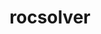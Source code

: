 ---
title: "rocsolver"
layout: cache
categories: [package, develop]
meta: {"compilers": ["gcc@11.4.0", "gcc@13.2.0"], "num_specs": 77, "num_specs_by_stack": {"ml-linux-x86_64-rocm": 49, "root": 77}, "oss": ["ubuntu22.04", "ubuntu24.04"], "platforms": ["linux"], "stacks": ["ml-linux-x86_64-rocm", "root"], "targets": ["x86_64_v3"], "versions": ["6.1.2", "6.3.3", "6.4.0"]}
spec_details: [{"compiler": "gcc@13.2.0", "hash": "36mo2ji3jsjqounw4fxmjosspfxpeb4d", "os": "ubuntu24.04", "platform": "linux", "size": "-", "stacks": ["ml-linux-x86_64-rocm", "root"], "target": "x86_64_v3", "variants": ["amdgpu_target:=gfx90a", "~asan", "build_system=cmake", "build_type=Release", "generator=make", "~ipo", "+optimal"], "versions": ["6.3.3"]}, {"compiler": "gcc@13.2.0", "hash": "3au7d4j226ysyt3udxqz6x3jbcauq7nk", "os": "ubuntu24.04", "platform": "linux", "size": "-", "stacks": ["ml-linux-x86_64-rocm", "root"], "target": "x86_64_v3", "variants": ["amdgpu_target:=gfx90a", "~asan", "build_system=cmake", "build_type=Release", "generator=make", "~ipo", "+optimal"], "versions": ["6.1.2"]}, {"compiler": "gcc@11.4.0", "hash": "3evdiltbo2xjbssfiov7ul4ckm2j4pqz", "os": "ubuntu22.04", "platform": "linux", "size": "-", "stacks": ["root"], "target": "x86_64_v3", "variants": ["amdgpu_target:=auto", "~asan", "build_system=cmake", "build_type=Release", "generator=make", "~ipo", "+optimal"], "versions": ["6.3.3"]}, {"compiler": "gcc@13.2.0", "hash": "3k7vx6dc5efsytkbvgjororax2yije7e", "os": "ubuntu24.04", "platform": "linux", "size": "-", "stacks": ["ml-linux-x86_64-rocm", "root"], "target": "x86_64_v3", "variants": ["amdgpu_target:=gfx90a", "~asan", "build_system=cmake", "build_type=Release", "generator=make", "~ipo", "+optimal"], "versions": ["6.3.3"]}, {"compiler": "gcc@13.2.0", "hash": "3l4jv6gi6lr4fegehpazo775plaftk6q", "os": "ubuntu24.04", "platform": "linux", "size": "-", "stacks": ["ml-linux-x86_64-rocm", "root"], "target": "x86_64_v3", "variants": ["amdgpu_target:=gfx90a", "~asan", "build_system=cmake", "build_type=Release", "generator=make", "~ipo", "+optimal"], "versions": ["6.1.2"]}, {"compiler": "gcc@13.2.0", "hash": "3umefsgshipjrr6cgdlfzzmnevu7ioum", "os": "ubuntu24.04", "platform": "linux", "size": "-", "stacks": ["ml-linux-x86_64-rocm", "root"], "target": "x86_64_v3", "variants": ["amdgpu_target:=gfx90a", "~asan", "build_system=cmake", "build_type=Release", "generator=make", "~ipo", "+optimal"], "versions": ["6.1.2"]}, {"compiler": "gcc@13.2.0", "hash": "3zktv4x3xog4vky23qcsupcor7vonrh5", "os": "ubuntu24.04", "platform": "linux", "size": "-", "stacks": ["ml-linux-x86_64-rocm", "root"], "target": "x86_64_v3", "variants": ["amdgpu_target:=gfx90a", "~asan", "build_system=cmake", "build_type=Release", "generator=make", "~ipo", "+optimal"], "versions": ["6.1.2"]}, {"compiler": "gcc@13.2.0", "hash": "47uj3vo3mtoitdd2tc7m3pi7gt2sc2cp", "os": "ubuntu24.04", "platform": "linux", "size": "-", "stacks": ["ml-linux-x86_64-rocm", "root"], "target": "x86_64_v3", "variants": ["amdgpu_target:=gfx90a", "~asan", "build_system=cmake", "build_type=Release", "generator=make", "~ipo", "+optimal"], "versions": ["6.1.2"]}, {"compiler": "gcc@11.4.0", "hash": "4e6msqk55zdfg6hizxwzkclbyhuon4eo", "os": "ubuntu22.04", "platform": "linux", "size": "-", "stacks": ["root"], "target": "x86_64_v3", "variants": ["amdgpu_target:=auto", "~asan", "build_system=cmake", "build_type=Release", "generator=make", "~ipo", "+optimal"], "versions": ["6.3.3"]}, {"compiler": "gcc@13.2.0", "hash": "4hpft6rsyscyyxz2fq7rdzlbttuixd4b", "os": "ubuntu24.04", "platform": "linux", "size": "-", "stacks": ["ml-linux-x86_64-rocm", "root"], "target": "x86_64_v3", "variants": ["amdgpu_target:=gfx90a", "~asan", "build_system=cmake", "build_type=Release", "generator=make", "~ipo", "+optimal"], "versions": ["6.1.2"]}, {"compiler": "gcc@13.2.0", "hash": "4lma5uxtmuzjvsvec64bj26h72hthcjm", "os": "ubuntu24.04", "platform": "linux", "size": "-", "stacks": ["ml-linux-x86_64-rocm", "root"], "target": "x86_64_v3", "variants": ["amdgpu_target:=gfx90a", "~asan", "build_system=cmake", "build_type=Release", "generator=make", "~ipo", "+optimal"], "versions": ["6.4.0"]}, {"compiler": "gcc@11.4.0", "hash": "5lzjhr4d6g7tezssysdcn44qkhmdouwi", "os": "ubuntu22.04", "platform": "linux", "size": "-", "stacks": ["root"], "target": "x86_64_v3", "variants": ["amdgpu_target:=auto", "~asan", "build_system=cmake", "build_type=Release", "generator=make", "~ipo", "+optimal"], "versions": ["6.3.3"]}, {"compiler": "gcc@11.4.0", "hash": "5p5xhqf3ipge4mu2ufsrrncds2a6vqbp", "os": "ubuntu22.04", "platform": "linux", "size": "-", "stacks": ["root"], "target": "x86_64_v3", "variants": ["amdgpu_target:=auto", "~asan", "build_system=cmake", "build_type=Release", "generator=make", "~ipo", "+optimal"], "versions": ["6.3.3"]}, {"compiler": "gcc@13.2.0", "hash": "5zhywytzgfi3wjnjbatxm2xhmbqo4ity", "os": "ubuntu24.04", "platform": "linux", "size": "-", "stacks": ["ml-linux-x86_64-rocm", "root"], "target": "x86_64_v3", "variants": ["amdgpu_target:=gfx90a", "~asan", "build_system=cmake", "build_type=Release", "generator=make", "~ipo", "+optimal"], "versions": ["6.3.3"]}, {"compiler": "gcc@11.4.0", "hash": "636zca3xfbjyjtqca3idlhjbxlx6bgwx", "os": "ubuntu22.04", "platform": "linux", "size": "-", "stacks": ["root"], "target": "x86_64_v3", "variants": ["amdgpu_target:=auto", "~asan", "build_system=cmake", "build_type=Release", "generator=make", "~ipo", "+optimal"], "versions": ["6.3.3"]}, {"compiler": "gcc@13.2.0", "hash": "65su65747dzvsbjtf4hr6jx2eyozi5dt", "os": "ubuntu24.04", "platform": "linux", "size": "-", "stacks": ["ml-linux-x86_64-rocm", "root"], "target": "x86_64_v3", "variants": ["amdgpu_target:=gfx90a", "~asan", "build_system=cmake", "build_type=Release", "generator=make", "~ipo", "+optimal"], "versions": ["6.1.2"]}, {"compiler": "gcc@13.2.0", "hash": "67shhn3byl2k72tacleqo4nzb6tomoe5", "os": "ubuntu24.04", "platform": "linux", "size": "-", "stacks": ["ml-linux-x86_64-rocm", "root"], "target": "x86_64_v3", "variants": ["amdgpu_target:=gfx90a", "~asan", "build_system=cmake", "build_type=Release", "generator=make", "~ipo", "+optimal"], "versions": ["6.3.3"]}, {"compiler": "gcc@11.4.0", "hash": "6fffayeb2hcve5uvl3c4oomnumb6zfai", "os": "ubuntu22.04", "platform": "linux", "size": "-", "stacks": ["root"], "target": "x86_64_v3", "variants": ["amdgpu_target:=auto", "~asan", "build_system=cmake", "build_type=Release", "generator=make", "~ipo", "+optimal"], "versions": ["6.3.3"]}, {"compiler": "gcc@13.2.0", "hash": "6kflht5h6lgnqe4itx6iv5x5jqyorcwg", "os": "ubuntu24.04", "platform": "linux", "size": "-", "stacks": ["ml-linux-x86_64-rocm", "root"], "target": "x86_64_v3", "variants": ["amdgpu_target:=gfx90a", "~asan", "build_system=cmake", "build_type=Release", "generator=make", "~ipo", "+optimal"], "versions": ["6.3.3"]}, {"compiler": "gcc@13.2.0", "hash": "6s5olkp56azxfjtcxerjsjdyn5yutyo5", "os": "ubuntu24.04", "platform": "linux", "size": "-", "stacks": ["ml-linux-x86_64-rocm", "root"], "target": "x86_64_v3", "variants": ["amdgpu_target:=gfx90a", "~asan", "build_system=cmake", "build_type=Release", "generator=make", "~ipo", "+optimal"], "versions": ["6.3.3"]}, {"compiler": "gcc@11.4.0", "hash": "75dvwcwdebo5rmol6b47vdkbsvlwarod", "os": "ubuntu22.04", "platform": "linux", "size": "-", "stacks": ["root"], "target": "x86_64_v3", "variants": ["amdgpu_target:=auto", "~asan", "build_system=cmake", "build_type=Release", "generator=make", "~ipo", "+optimal"], "versions": ["6.4.0"]}, {"compiler": "gcc@13.2.0", "hash": "abbu4tjiv2tjqoqyk5gmpj3lk3fbty6w", "os": "ubuntu24.04", "platform": "linux", "size": "-", "stacks": ["ml-linux-x86_64-rocm", "root"], "target": "x86_64_v3", "variants": ["amdgpu_target:=gfx90a", "~asan", "build_system=cmake", "build_type=Release", "generator=make", "~ipo", "+optimal"], "versions": ["6.4.0"]}, {"compiler": "gcc@13.2.0", "hash": "ar7vni4mh3wero65boutwxkzxpo362yg", "os": "ubuntu24.04", "platform": "linux", "size": "-", "stacks": ["ml-linux-x86_64-rocm", "root"], "target": "x86_64_v3", "variants": ["amdgpu_target:=gfx90a", "~asan", "build_system=cmake", "build_type=Release", "generator=make", "~ipo", "+optimal"], "versions": ["6.1.2"]}, {"compiler": "gcc@11.4.0", "hash": "avvcjfe2627f7nazq6ya7azaghjlpiey", "os": "ubuntu22.04", "platform": "linux", "size": "-", "stacks": ["root"], "target": "x86_64_v3", "variants": ["amdgpu_target:=auto", "~asan", "build_system=cmake", "build_type=Release", "generator=make", "~ipo", "+optimal"], "versions": ["6.3.3"]}, {"compiler": "gcc@13.2.0", "hash": "b2deieqznxw7p2ybd3rwhesary6scbk6", "os": "ubuntu24.04", "platform": "linux", "size": "-", "stacks": ["ml-linux-x86_64-rocm", "root"], "target": "x86_64_v3", "variants": ["amdgpu_target:=gfx90a", "~asan", "build_system=cmake", "build_type=Release", "generator=make", "~ipo", "+optimal"], "versions": ["6.3.3"]}, {"compiler": "gcc@13.2.0", "hash": "bbwxaggxnsxn6ywhtkncqte42sygxgpo", "os": "ubuntu24.04", "platform": "linux", "size": "-", "stacks": ["ml-linux-x86_64-rocm", "root"], "target": "x86_64_v3", "variants": ["amdgpu_target:=gfx90a", "~asan", "build_system=cmake", "build_type=Release", "generator=make", "~ipo", "+optimal"], "versions": ["6.3.3"]}, {"compiler": "gcc@13.2.0", "hash": "c75ewm677wt7xy564kpkfeuldczytdln", "os": "ubuntu24.04", "platform": "linux", "size": "-", "stacks": ["ml-linux-x86_64-rocm", "root"], "target": "x86_64_v3", "variants": ["amdgpu_target:=gfx90a", "~asan", "build_system=cmake", "build_type=Release", "generator=make", "~ipo", "+optimal"], "versions": ["6.3.3"]}, {"compiler": "gcc@11.4.0", "hash": "cv5ivpcz6i3f3vpx3pgrnqfwc2ciiegf", "os": "ubuntu22.04", "platform": "linux", "size": "-", "stacks": ["root"], "target": "x86_64_v3", "variants": ["amdgpu_target:=auto", "~asan", "build_system=cmake", "build_type=Release", "generator=make", "~ipo", "+optimal"], "versions": ["6.3.3"]}, {"compiler": "gcc@13.2.0", "hash": "dgdam2wxngzbxnijswoqzumly6jijo5j", "os": "ubuntu24.04", "platform": "linux", "size": "-", "stacks": ["ml-linux-x86_64-rocm", "root"], "target": "x86_64_v3", "variants": ["amdgpu_target:=gfx90a", "~asan", "build_system=cmake", "build_type=Release", "generator=make", "~ipo", "+optimal"], "versions": ["6.3.3"]}, {"compiler": "gcc@13.2.0", "hash": "djefd4j7d3uiyi47kn3a5mpj2leidorl", "os": "ubuntu24.04", "platform": "linux", "size": "-", "stacks": ["ml-linux-x86_64-rocm", "root"], "target": "x86_64_v3", "variants": ["amdgpu_target:=gfx90a", "~asan", "build_system=cmake", "build_type=Release", "generator=make", "~ipo", "+optimal"], "versions": ["6.1.2"]}, {"compiler": "gcc@13.2.0", "hash": "exacistno6xdhpgiau4l5i2yj3putw3h", "os": "ubuntu24.04", "platform": "linux", "size": "-", "stacks": ["ml-linux-x86_64-rocm", "root"], "target": "x86_64_v3", "variants": ["amdgpu_target:=gfx90a", "~asan", "build_system=cmake", "build_type=Release", "generator=make", "~ipo", "+optimal"], "versions": ["6.1.2"]}, {"compiler": "gcc@13.2.0", "hash": "fkkt3blmq4b3b6e7au2s7lv4jcc2xr64", "os": "ubuntu24.04", "platform": "linux", "size": "-", "stacks": ["ml-linux-x86_64-rocm", "root"], "target": "x86_64_v3", "variants": ["amdgpu_target:=gfx90a", "~asan", "build_system=cmake", "build_type=Release", "generator=make", "~ipo", "+optimal"], "versions": ["6.1.2"]}, {"compiler": "gcc@11.4.0", "hash": "fozvoqo6biqzgzkyyrcccvj3fdqkzzhv", "os": "ubuntu22.04", "platform": "linux", "size": "-", "stacks": ["root"], "target": "x86_64_v3", "variants": ["amdgpu_target:=auto", "~asan", "build_system=cmake", "build_type=Release", "generator=make", "~ipo", "+optimal"], "versions": ["6.3.3"]}, {"compiler": "gcc@13.2.0", "hash": "gbacj3h3xthp5nbcak4kz3nc4w47fk7p", "os": "ubuntu24.04", "platform": "linux", "size": "-", "stacks": ["ml-linux-x86_64-rocm", "root"], "target": "x86_64_v3", "variants": ["amdgpu_target:=gfx90a", "~asan", "build_system=cmake", "build_type=Release", "generator=make", "~ipo", "+optimal"], "versions": ["6.1.2"]}, {"compiler": "gcc@13.2.0", "hash": "ggvd6qn3hecztvlrhx6m2ihfh3ixp5s6", "os": "ubuntu24.04", "platform": "linux", "size": "-", "stacks": ["ml-linux-x86_64-rocm", "root"], "target": "x86_64_v3", "variants": ["amdgpu_target:=gfx90a", "~asan", "build_system=cmake", "build_type=Release", "generator=make", "~ipo", "+optimal"], "versions": ["6.3.3"]}, {"compiler": "gcc@13.2.0", "hash": "gnbdyzd22irtlhcaiyfnbrzwbyhn6vxo", "os": "ubuntu24.04", "platform": "linux", "size": "-", "stacks": ["ml-linux-x86_64-rocm", "root"], "target": "x86_64_v3", "variants": ["amdgpu_target:=gfx90a", "~asan", "build_system=cmake", "build_type=Release", "generator=make", "~ipo", "+optimal"], "versions": ["6.1.2"]}, {"compiler": "gcc@11.4.0", "hash": "gt6dkdkixci7mvlp4zupai3oolwlfyqe", "os": "ubuntu22.04", "platform": "linux", "size": "-", "stacks": ["root"], "target": "x86_64_v3", "variants": ["amdgpu_target:=auto", "~asan", "build_system=cmake", "build_type=Release", "generator=make", "~ipo", "+optimal"], "versions": ["6.3.3"]}, {"compiler": "gcc@13.2.0", "hash": "gzlhmwsnci7bsnu7u4fsso2zh5i7t23w", "os": "ubuntu24.04", "platform": "linux", "size": "-", "stacks": ["ml-linux-x86_64-rocm", "root"], "target": "x86_64_v3", "variants": ["amdgpu_target:=gfx90a", "~asan", "build_system=cmake", "build_type=Release", "generator=make", "~ipo", "+optimal"], "versions": ["6.3.3"]}, {"compiler": "gcc@11.4.0", "hash": "hj76jwdbrl7527vro2j72cu55wlt4dvh", "os": "ubuntu22.04", "platform": "linux", "size": "-", "stacks": ["root"], "target": "x86_64_v3", "variants": ["amdgpu_target:=auto", "~asan", "build_system=cmake", "build_type=Release", "generator=make", "~ipo", "+optimal"], "versions": ["6.3.3"]}, {"compiler": "gcc@11.4.0", "hash": "hk7scfsirp6mhptvyxgrbyvmztz6losn", "os": "ubuntu22.04", "platform": "linux", "size": "-", "stacks": ["root"], "target": "x86_64_v3", "variants": ["amdgpu_target:=auto", "~asan", "build_system=cmake", "build_type=Release", "generator=make", "~ipo", "+optimal"], "versions": ["6.3.3"]}, {"compiler": "gcc@11.4.0", "hash": "hrxpscfmpnkjc33qlyhprnqhbk72vy2l", "os": "ubuntu22.04", "platform": "linux", "size": "-", "stacks": ["root"], "target": "x86_64_v3", "variants": ["amdgpu_target:=auto", "~asan", "build_system=cmake", "build_type=Release", "generator=make", "~ipo", "+optimal"], "versions": ["6.3.3"]}, {"compiler": "gcc@11.4.0", "hash": "id7p5k35j7zixw7gu3oepm7pmnie4hcw", "os": "ubuntu22.04", "platform": "linux", "size": "-", "stacks": ["root"], "target": "x86_64_v3", "variants": ["amdgpu_target:=auto", "~asan", "build_system=cmake", "build_type=Release", "generator=make", "~ipo", "+optimal"], "versions": ["6.3.3"]}, {"compiler": "gcc@13.2.0", "hash": "ihi5vuzpw77kiodkumyjsafzff7tawam", "os": "ubuntu24.04", "platform": "linux", "size": "-", "stacks": ["ml-linux-x86_64-rocm", "root"], "target": "x86_64_v3", "variants": ["amdgpu_target:=gfx90a", "~asan", "build_system=cmake", "build_type=Release", "generator=make", "~ipo", "+optimal"], "versions": ["6.3.3"]}, {"compiler": "gcc@13.2.0", "hash": "jaed6gxn52pno4335qb3p3wowkfgplam", "os": "ubuntu24.04", "platform": "linux", "size": "-", "stacks": ["ml-linux-x86_64-rocm", "root"], "target": "x86_64_v3", "variants": ["amdgpu_target:=gfx90a", "~asan", "build_system=cmake", "build_type=Release", "generator=make", "~ipo", "+optimal"], "versions": ["6.3.3"]}, {"compiler": "gcc@11.4.0", "hash": "jepggcs6xxcwbaposru4cmtws7zwydsj", "os": "ubuntu22.04", "platform": "linux", "size": "-", "stacks": ["root"], "target": "x86_64_v3", "variants": ["amdgpu_target:=auto", "~asan", "build_system=cmake", "build_type=Release", "generator=make", "~ipo", "+optimal"], "versions": ["6.3.3"]}, {"compiler": "gcc@11.4.0", "hash": "jl64mcb4jgqpyrlwnfyr547ejbruxwi7", "os": "ubuntu22.04", "platform": "linux", "size": "-", "stacks": ["root"], "target": "x86_64_v3", "variants": ["amdgpu_target:=auto", "~asan", "build_system=cmake", "build_type=Release", "generator=make", "~ipo", "+optimal"], "versions": ["6.3.3"]}, {"compiler": "gcc@13.2.0", "hash": "jszzlephobibfvluz7jddrocso73pgnb", "os": "ubuntu24.04", "platform": "linux", "size": "-", "stacks": ["ml-linux-x86_64-rocm", "root"], "target": "x86_64_v3", "variants": ["amdgpu_target:=gfx90a", "~asan", "build_system=cmake", "build_type=Release", "generator=make", "~ipo", "+optimal"], "versions": ["6.4.0"]}, {"compiler": "gcc@13.2.0", "hash": "k6anc5ejqgcxo5kyjwx3rjjwsejcxnrq", "os": "ubuntu24.04", "platform": "linux", "size": "-", "stacks": ["ml-linux-x86_64-rocm", "root"], "target": "x86_64_v3", "variants": ["amdgpu_target:=gfx90a", "~asan", "build_system=cmake", "build_type=Release", "generator=make", "~ipo", "+optimal"], "versions": ["6.3.3"]}, {"compiler": "gcc@13.2.0", "hash": "ksfsotoopxkfaa5kovjb6dwig62qzaee", "os": "ubuntu24.04", "platform": "linux", "size": "-", "stacks": ["ml-linux-x86_64-rocm", "root"], "target": "x86_64_v3", "variants": ["amdgpu_target:=gfx90a", "~asan", "build_system=cmake", "build_type=Release", "generator=make", "~ipo", "+optimal"], "versions": ["6.3.3"]}, {"compiler": "gcc@11.4.0", "hash": "lkyhcki3x4rceil7hoo24kof2smfpuc6", "os": "ubuntu22.04", "platform": "linux", "size": "-", "stacks": ["root"], "target": "x86_64_v3", "variants": ["amdgpu_target:=auto", "~asan", "build_system=cmake", "build_type=Release", "generator=make", "~ipo", "+optimal"], "versions": ["6.4.0"]}, {"compiler": "gcc@13.2.0", "hash": "lqmlkj2fv7nnhavuovinvpwfh3a7uwks", "os": "ubuntu24.04", "platform": "linux", "size": "-", "stacks": ["ml-linux-x86_64-rocm", "root"], "target": "x86_64_v3", "variants": ["amdgpu_target:=gfx90a", "~asan", "build_system=cmake", "build_type=Release", "generator=make", "~ipo", "+optimal"], "versions": ["6.1.2"]}, {"compiler": "gcc@13.2.0", "hash": "mdponaizbqb7kwjleh4pt5urmum4mgik", "os": "ubuntu24.04", "platform": "linux", "size": "-", "stacks": ["ml-linux-x86_64-rocm", "root"], "target": "x86_64_v3", "variants": ["amdgpu_target:=gfx90a", "~asan", "build_system=cmake", "build_type=Release", "generator=make", "~ipo", "+optimal"], "versions": ["6.1.2"]}, {"compiler": "gcc@13.2.0", "hash": "mgp5impp336mx2u763so4k42nzldgvmp", "os": "ubuntu24.04", "platform": "linux", "size": "-", "stacks": ["ml-linux-x86_64-rocm", "root"], "target": "x86_64_v3", "variants": ["amdgpu_target:=gfx90a", "~asan", "build_system=cmake", "build_type=Release", "generator=make", "~ipo", "+optimal"], "versions": ["6.3.3"]}, {"compiler": "gcc@13.2.0", "hash": "ntzl6yeiiz245udqbyu4dq4e2nqnaasf", "os": "ubuntu24.04", "platform": "linux", "size": "-", "stacks": ["ml-linux-x86_64-rocm", "root"], "target": "x86_64_v3", "variants": ["amdgpu_target:=gfx90a", "~asan", "build_system=cmake", "build_type=Release", "generator=make", "~ipo", "+optimal"], "versions": ["6.3.3"]}, {"compiler": "gcc@11.4.0", "hash": "qhllvpy22gvhzkjs3lbhkwzn4pqetj6y", "os": "ubuntu22.04", "platform": "linux", "size": "-", "stacks": ["root"], "target": "x86_64_v3", "variants": ["amdgpu_target:=auto", "~asan", "build_system=cmake", "build_type=Release", "generator=make", "~ipo", "+optimal"], "versions": ["6.3.3"]}, {"compiler": "gcc@13.2.0", "hash": "r4lborxwsidr7btgyqr6grukcx7ux2hv", "os": "ubuntu24.04", "platform": "linux", "size": "-", "stacks": ["ml-linux-x86_64-rocm", "root"], "target": "x86_64_v3", "variants": ["amdgpu_target:=gfx90a", "~asan", "build_system=cmake", "build_type=Release", "generator=make", "~ipo", "+optimal"], "versions": ["6.3.3"]}, {"compiler": "gcc@11.4.0", "hash": "rpawtrlsiyaij3n36uyycryt7ksgthp7", "os": "ubuntu22.04", "platform": "linux", "size": "-", "stacks": ["root"], "target": "x86_64_v3", "variants": ["amdgpu_target:=auto", "~asan", "build_system=cmake", "build_type=Release", "generator=make", "~ipo", "+optimal"], "versions": ["6.3.3"]}, {"compiler": "gcc@11.4.0", "hash": "ryic5e2yg3jjrunbbdup4nvtbvzxqcmj", "os": "ubuntu22.04", "platform": "linux", "size": "-", "stacks": ["root"], "target": "x86_64_v3", "variants": ["amdgpu_target:=auto", "~asan", "build_system=cmake", "build_type=Release", "generator=make", "~ipo", "+optimal"], "versions": ["6.4.0"]}, {"compiler": "gcc@13.2.0", "hash": "t2m3ksjjkmjidi4i5jrowlmoh57wn3o5", "os": "ubuntu24.04", "platform": "linux", "size": "-", "stacks": ["ml-linux-x86_64-rocm", "root"], "target": "x86_64_v3", "variants": ["amdgpu_target:=gfx90a", "~asan", "build_system=cmake", "build_type=Release", "generator=make", "~ipo", "+optimal"], "versions": ["6.3.3"]}, {"compiler": "gcc@13.2.0", "hash": "t7mlgy5fiubwzeyewn57vmu3rj7vvkos", "os": "ubuntu24.04", "platform": "linux", "size": "-", "stacks": ["ml-linux-x86_64-rocm", "root"], "target": "x86_64_v3", "variants": ["amdgpu_target:=gfx90a", "~asan", "build_system=cmake", "build_type=Release", "generator=make", "~ipo", "+optimal"], "versions": ["6.3.3"]}, {"compiler": "gcc@11.4.0", "hash": "tbahx2emp6pjtqkwnh6viazfvcqrl6gj", "os": "ubuntu22.04", "platform": "linux", "size": "-", "stacks": ["root"], "target": "x86_64_v3", "variants": ["amdgpu_target:=auto", "~asan", "build_system=cmake", "build_type=Release", "generator=make", "~ipo", "+optimal"], "versions": ["6.3.3"]}, {"compiler": "gcc@13.2.0", "hash": "tyxcndjmziaxxmnv6vpxsdjk6subtm2w", "os": "ubuntu24.04", "platform": "linux", "size": "-", "stacks": ["ml-linux-x86_64-rocm", "root"], "target": "x86_64_v3", "variants": ["amdgpu_target:=gfx90a", "~asan", "build_system=cmake", "build_type=Release", "generator=make", "~ipo", "+optimal"], "versions": ["6.3.3"]}, {"compiler": "gcc@13.2.0", "hash": "ude4gkvgxaqcpu23pkwhbi2uee3twu54", "os": "ubuntu24.04", "platform": "linux", "size": "-", "stacks": ["ml-linux-x86_64-rocm", "root"], "target": "x86_64_v3", "variants": ["amdgpu_target:=gfx90a", "~asan", "build_system=cmake", "build_type=Release", "generator=make", "~ipo", "+optimal"], "versions": ["6.3.3"]}, {"compiler": "gcc@13.2.0", "hash": "unlza6jnzeehxzrbfi4qurlmzndxktco", "os": "ubuntu24.04", "platform": "linux", "size": "-", "stacks": ["ml-linux-x86_64-rocm", "root"], "target": "x86_64_v3", "variants": ["amdgpu_target:=gfx90a", "~asan", "build_system=cmake", "build_type=Release", "generator=make", "~ipo", "+optimal"], "versions": ["6.4.0"]}, {"compiler": "gcc@13.2.0", "hash": "vdleblvlekae7xealc2qg2bszn6eql2v", "os": "ubuntu24.04", "platform": "linux", "size": "-", "stacks": ["ml-linux-x86_64-rocm", "root"], "target": "x86_64_v3", "variants": ["amdgpu_target:=gfx90a", "~asan", "build_system=cmake", "build_type=Release", "generator=make", "~ipo", "+optimal"], "versions": ["6.4.0"]}, {"compiler": "gcc@11.4.0", "hash": "vk5iklj222bkffvafqgmyurxhmgxhgwl", "os": "ubuntu22.04", "platform": "linux", "size": "-", "stacks": ["root"], "target": "x86_64_v3", "variants": ["amdgpu_target:=auto", "~asan", "build_system=cmake", "build_type=Release", "generator=make", "~ipo", "+optimal"], "versions": ["6.3.3"]}, {"compiler": "gcc@13.2.0", "hash": "wusrhyhi5o77mn5mzswdbqpxwf5fxkxi", "os": "ubuntu24.04", "platform": "linux", "size": "-", "stacks": ["ml-linux-x86_64-rocm", "root"], "target": "x86_64_v3", "variants": ["amdgpu_target:=gfx90a", "~asan", "build_system=cmake", "build_type=Release", "generator=make", "~ipo", "+optimal"], "versions": ["6.1.2"]}, {"compiler": "gcc@13.2.0", "hash": "wvrhpi77nlaonu5u3w5byg6uafr6uqss", "os": "ubuntu24.04", "platform": "linux", "size": "-", "stacks": ["ml-linux-x86_64-rocm", "root"], "target": "x86_64_v3", "variants": ["amdgpu_target:=gfx90a", "~asan", "build_system=cmake", "build_type=Release", "generator=make", "~ipo", "+optimal"], "versions": ["6.1.2"]}, {"compiler": "gcc@11.4.0", "hash": "wwgubtn67hio2yyvw7j232caqhg5heec", "os": "ubuntu22.04", "platform": "linux", "size": "-", "stacks": ["root"], "target": "x86_64_v3", "variants": ["amdgpu_target:=auto", "~asan", "build_system=cmake", "build_type=Release", "generator=make", "~ipo", "+optimal"], "versions": ["6.3.3"]}, {"compiler": "gcc@13.2.0", "hash": "xnovi7kd5uwmyrzrb5tb5iwjbfhhtqfi", "os": "ubuntu24.04", "platform": "linux", "size": "-", "stacks": ["ml-linux-x86_64-rocm", "root"], "target": "x86_64_v3", "variants": ["amdgpu_target:=gfx90a", "~asan", "build_system=cmake", "build_type=Release", "generator=make", "~ipo", "+optimal"], "versions": ["6.4.0"]}, {"compiler": "gcc@13.2.0", "hash": "yrdptcumycw3czecgcx6vdjxr6cyyqpl", "os": "ubuntu24.04", "platform": "linux", "size": "-", "stacks": ["ml-linux-x86_64-rocm", "root"], "target": "x86_64_v3", "variants": ["amdgpu_target:=gfx90a", "~asan", "build_system=cmake", "build_type=Release", "generator=make", "~ipo", "+optimal"], "versions": ["6.1.2"]}, {"compiler": "gcc@11.4.0", "hash": "z5bfqjhwlzzqjq3cdrfqpsde7maiaf7o", "os": "ubuntu22.04", "platform": "linux", "size": "-", "stacks": ["root"], "target": "x86_64_v3", "variants": ["amdgpu_target:=auto", "~asan", "build_system=cmake", "build_type=Release", "generator=make", "~ipo", "+optimal"], "versions": ["6.4.0"]}, {"compiler": "gcc@11.4.0", "hash": "z5qhvi3w6fcnmopgllrmpy7wjrvetml4", "os": "ubuntu22.04", "platform": "linux", "size": "-", "stacks": ["root"], "target": "x86_64_v3", "variants": ["amdgpu_target:=auto", "~asan", "build_system=cmake", "build_type=Release", "generator=make", "~ipo", "+optimal"], "versions": ["6.4.0"]}, {"compiler": "gcc@11.4.0", "hash": "zaphq5qwaauprkg4denepd36th7zlbkw", "os": "ubuntu22.04", "platform": "linux", "size": "-", "stacks": ["root"], "target": "x86_64_v3", "variants": ["amdgpu_target:=auto", "~asan", "build_system=cmake", "build_type=Release", "generator=make", "~ipo", "+optimal"], "versions": ["6.3.3"]}, {"compiler": "gcc@11.4.0", "hash": "zpfnujieonylbquqpdguav6jhmcm446m", "os": "ubuntu22.04", "platform": "linux", "size": "-", "stacks": ["root"], "target": "x86_64_v3", "variants": ["amdgpu_target:=auto", "~asan", "build_system=cmake", "build_type=Release", "generator=make", "~ipo", "+optimal"], "versions": ["6.4.0"]}, {"compiler": "gcc@13.2.0", "hash": "zq4bupeg65ywiip7cqhly3jmd2dlnwns", "os": "ubuntu24.04", "platform": "linux", "size": "-", "stacks": ["ml-linux-x86_64-rocm", "root"], "target": "x86_64_v3", "variants": ["amdgpu_target:=gfx90a", "~asan", "build_system=cmake", "build_type=Release", "generator=make", "~ipo", "+optimal"], "versions": ["6.1.2"]}, {"compiler": "gcc@13.2.0", "hash": "zwubbphfp2bssq325sfohfy3pa5bhrn3", "os": "ubuntu24.04", "platform": "linux", "size": "-", "stacks": ["ml-linux-x86_64-rocm", "root"], "target": "x86_64_v3", "variants": ["amdgpu_target:=gfx90a", "~asan", "build_system=cmake", "build_type=Release", "generator=make", "~ipo", "+optimal"], "versions": ["6.1.2"]}]
---